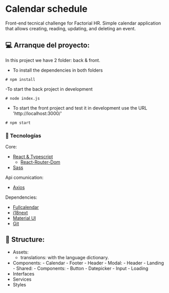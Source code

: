 # Calendar schedule

Front-end tecnical challenge for Factorial HR.
Simple calendar application that allows creating, reading, updating, and deleting an event.

## :computer: Arranque del proyecto:

In this project we have 2 folder: back & front.

- To install the dependencies in both folders
```
# npm install
```

-To start the back project in development
```
# node index.js
```

- To start the front project and test it in development use the URL 'http://localhost:3000/'
```
# npm start
```

### :wrench: Tecnologías

Core: 
- [React & Typescript](https://create-react-app.dev/docs/adding-typescript/)
    - [React-Router-Dom](https://reactrouter.com/web/guides/quick-start)
- [Sass](https://sass-lang.com/)

Api comunication:
- [Axios](https://axios-http.com/)

Dependencies:
- [Fullcalendar](https://fullcalendar.io/)
- [i18next](https://www.i18next.com/)
- [Material UI](https://mui.com/material-ui/)
- [Git](https://git-scm.com/)

## :open_file_folder: Structure:

- Assets:
    - translations: with the language dictionary.
- Components: 
        - Calendar
        - Footer
        - Header
        - Modal:
			- Header
        - Landing
        - Shared:
            - Components:
				- Button
				- Datepicker
				- Input 
				- Loading
- Interfaces
- Services
- Styles


